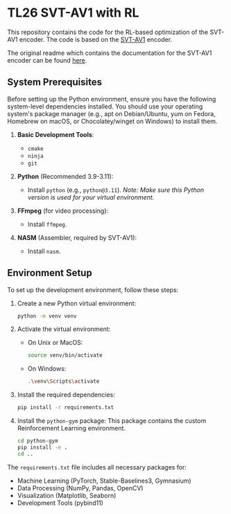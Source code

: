 # TL26 SVT-AV1 with RL

This repository contains the code for the RL-based optimization of the SVT-AV1 encoder. The code is based on the [SVT-AV1](https://gitlab.com/AOMediaCodec/SVT-AV1) encoder.

The original readme which contains the documentation for the SVT-AV1 encoder can be found [here](Original_SVTAV1_Readme.md).

## System Prerequisites

Before setting up the Python environment, ensure you have the following system-level dependencies installed. You should use your operating system's package manager (e.g., apt on Debian/Ubuntu, yum on Fedora, Homebrew on macOS, or Chocolatey/winget on Windows) to install them.

1.  **Basic Development Tools**:
    -   `cmake`
    -   `ninja`
    -   `git`

2.  **Python** (Recommended 3.9-3.11):
    -   Install `python` (e.g., `python@3.11`).
    *Note: Make sure this Python version is used for your virtual environment.*

3.  **FFmpeg** (for video processing):
    -   Install `ffmpeg`.

4.  **NASM** (Assembler, required by SVT-AV1):
    -   Install `nasm`.

## Environment Setup

To set up the development environment, follow these steps:

1. Create a new Python virtual environment:
   ```bash
   python -m venv venv
   ```

2. Activate the virtual environment:
   - On Unix or MacOS:
     ```bash
     source venv/bin/activate
     ```
   - On Windows:
     ```bash
     .\venv\Scripts\activate
     ```

3. Install the required dependencies:
   ```bash
   pip install -r requirements.txt
   ```

4. Install the `python-gym` package:
   This package contains the custom Reinforcement Learning environment.
   ```bash
   cd python-gym
   pip install -e .
   cd ..
   ```

The `requirements.txt` file includes all necessary packages for:
- Machine Learning (PyTorch, Stable-Baselines3, Gymnasium)
- Data Processing (NumPy, Pandas, OpenCV)
- Visualization (Matplotlib, Seaborn)
- Development Tools (pybind11)